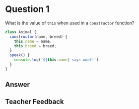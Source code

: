 # Question 1

What is the value of `this` when used in a `constructor` function?

```js
class Animal {
  constructor(name, breed) {
    this.name = name;
    this.breed = breed;
  }
  speak() {
    console.log(`${this.name} says woof!`)
  }
}
```

## Answer

## Teacher Feedback
